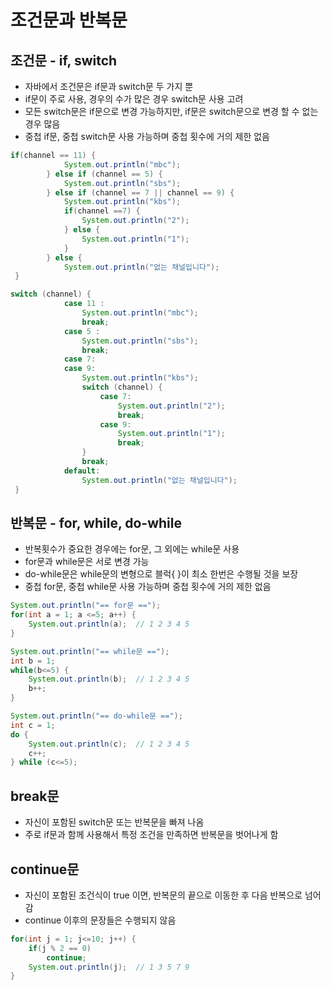# 조건문과 반복문

## 조건문 - if, switch

- 자바에서 조건문은 if문과 switch문 두 가지 뿐
- if문이 주로 사용, 경우의 수가 많은 경우 switch문 사용 고려
- 모든 switch문은 if문으로 변경 가능하지만, if문은 switch문으로 변경 할 수 없는 경우 많음
- 중첩 if문, 중첩 switch문 사용 가능하며 중첩 횟수에 거의 제한 없음

```java
if(channel == 11) {
            System.out.println("mbc");
        } else if (channel == 5) {
            System.out.println("sbs");
        } else if (channel == 7 || channel == 9) {
            System.out.println("kbs");
            if(channel ==7) {
                System.out.println("2");
            } else {
                System.out.println("1");
            }
        } else {
            System.out.println("없는 채널입니다");
 }
```

```java
switch (channel) {
            case 11 :
                System.out.println("mbc");
                break;
            case 5 :
                System.out.println("sbs");
                break;
            case 7:
            case 9:
                System.out.println("kbs");
                switch (channel) {
                    case 7:
                        System.out.println("2");
                        break;
                    case 9:
                        System.out.println("1");
                        break;
                }
                break;
            default:
                System.out.println("없는 채널입니다");
 }
```

## 반복문 - for, while, do-while

- 반복횟수가 중요한 경우에는 for문, 그 외에는 while문 사용
- for문과 while문은 서로 변경 가능
- do-while문은 while문의 변형으로 블럭{ }이 최소 한번은 수행될 것을 보장
- 중첩 for문, 중첩 while문 사용 가능하며 중첩 횟수에 거의 제한 없음

```java
System.out.println("== for문 ==");
for(int a = 1; a <=5; a++) {
    System.out.println(a);  // 1 2 3 4 5
}

System.out.println("== while문 ==");
int b = 1;
while(b<=5) {
    System.out.println(b);  // 1 2 3 4 5
    b++;
}

System.out.println("== do-while문 ==");
int c = 1;
do {
    System.out.println(c);  // 1 2 3 4 5
    c++;
} while (c<=5);
```

## break문

- 자신이 포함된 switch문 또는 반복문을 빠져 나옴
- 주로 if문과 함께 사용해서 특정 조건을 만족하면 반복문을 벗어나게 함

## continue문

- 자신이 포함된 조건식이 true 이면, 반복문의 끝으로 이동한 후 다음 반복으로 넘어감
- continue 이후의 문장들은 수행되지 않음

```java
for(int j = 1; j<=10; j++) {
    if(j % 2 == 0)
        continue;
    System.out.println(j);  // 1 3 5 7 9
}
```
